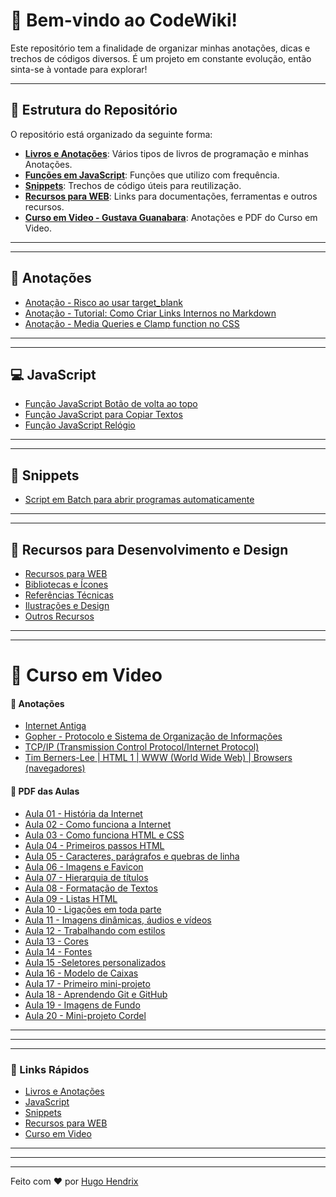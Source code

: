 # 📘 Bem-vindo ao **CodeWiki**! 

Este repositório tem a finalidade de organizar minhas anotações, dicas e trechos de códigos diversos. É um projeto em constante evolução, então sinta-se à vontade para explorar!

---

## 📂 Estrutura do Repositório

O repositório está organizado da seguinte forma:

- **[Livros e Anotações](#-anotações)**: Vários tipos de livros de programação e minhas Anotações.
- **[Funções em JavaScript](#-javascript)**: Funções que utilizo com frequência.
- **[Snippets](#-snippets)**: Trechos de código úteis para reutilização.
- **[Recursos para WEB](#-recursos-para-desenvolvimento-e-design)**: Links para documentações, ferramentas e outros recursos.
- **[Curso em Video - Gustava Guanabara](#-curso-em-video)**: Anotações e PDF do Curso em Video.


---
---

## 📝 Anotações

- [Anotação - Risco ao usar target_blank](Anotações/problemas-target-blank.md)
- [Anotação - Tutorial: Como Criar Links Internos no Markdown](Anotações/criando-links-com-markdown.md)
- [Anotação - Media Queries e Clamp function no CSS](Anotações/media-queries-e-clamp-function-css.md)


---
---

## 💻 JavaScript

- [Função JavaScript Botão de volta ao topo](Snippets/btn-volta-ao-topo.md)
- [Função JavaScript para Copiar Textos](Snippets/copiar-texto.md)
- [Função JavaScript Relógio](Snippets/relogio.md)

---
---

## 🚩 Snippets

- [Script em Batch para abrir programas automaticamente](Snippets/turn-on.md)

---
---

## 📌 Recursos para Desenvolvimento e Design

- [Recursos para WEB](Recursos-Web/recursos-web.md)
- [Bibliotecas e Ícones](Recursos-Web/icones.md)
- [Referências Técnicas](Recursos-Web/referencia-tecnica.md)
- [Ilustrações e Design](Recursos-Web/ilustracoes-designs.md)
- [Outros Recursos](Recursos-Web/outros.md)

---
---

# 🖖 Curso em Video 

#### 📝 Anotações

- [Internet Antiga](Curso%20em%20Video/internet-antiga.md)
- [Gopher - Protocolo e Sistema de Organização de Informações](Curso%20em%20Video/gopher.md)
- [TCP/IP (Transmission Control Protocol/Internet Protocol)](Curso%20em%20Video/protocolos.md)
- [Tim Berners-Lee | HTML 1 | WWW (World Wide Web) | Browsers (navegadores)](Curso%20em%20Video/tim-html-www-browser.md)

#### 📖 PDF das Aulas

- [Aula 01 - História da Internet](Curso%20em%20Video/curso-em-video-aulas-em-pdf/01.pdf)
- [Aula 02 - Como funciona a Internet](Curso%20em%20Video/curso-em-video-aulas-em-pdf/02%20-%20Como%20funciona%20a%20Internet.pdf)
- [Aula 03 - Como funciona HTML e CSS](Curso%20em%20Video/curso-em-video-aulas-em-pdf/03.pdf)
- [Aula 04 - Primeiros passos HTML](Curso%20em%20Video/curso-em-video-aulas-em-pdf/04.pdf)
- [Aula 05 - Caracteres, parágrafos e quebras de linha](Curso%20em%20Video/curso-em-video-aulas-em-pdf/05.pdf)
- [Aula 06 - Imagens e Favicon](Curso%20em%20Video/curso-em-video-aulas-em-pdf/06.pdf)
- [Aula 07 - Hierarquia de títulos](Curso%20em%20Video/curso-em-video-aulas-em-pdf/07.pdf)
- [Aula 08 - Formatação de Textos](Curso%20em%20Video/curso-em-video-aulas-em-pdf/08.pdf)
- [Aula 09 - Listas HTML](Curso%20em%20Video/curso-em-video-aulas-em-pdf/09.pdf)
- [Aula 10 - Ligações em toda parte](Curso%20em%20Video/curso-em-video-aulas-em-pdf/10.pdf)
- [Aula 11 - Imagens dinâmicas, áudios e vídeos](Curso%20em%20Video/curso-em-video-aulas-em-pdf/11.pdf)
- [Aula 12 - Trabalhando com estilos](Curso%20em%20Video/curso-em-video-aulas-em-pdf/12.pdf)
- [Aula 13 - Cores](Curso%20em%20Video/curso-em-video-aulas-em-pdf/13.pdf)
- [Aula 14 - Fontes](Curso%20em%20Video/curso-em-video-aulas-em-pdf/14.pdf)
- [Aula 15 -Seletores personalizados](Curso%20em%20Video/curso-em-video-aulas-em-pdf/15.pdf)
- [Aula 16 - Modelo de Caixas](Curso%20em%20Video/curso-em-video-aulas-em-pdf/16.pdf)
- [Aula 17 - Primeiro mini-projeto](Curso%20em%20Video/curso-em-video-aulas-em-pdf/17.pdf)
- [Aula 18 - Aprendendo Git e GitHub](Curso%20em%20Video/curso-em-video-aulas-em-pdf/18.pdf)
- [Aula 19 - Imagens de Fundo](Curso%20em%20Video/curso-em-video-aulas-em-pdf/19.pdf)
- [Aula 20 - Mini-projeto Cordel](Curso%20em%20Video/curso-em-video-aulas-em-pdf/20.pdf)

---
---
---

### 🔗 Links Rápidos

- [Livros e Anotações](#-anotações)
- [JavaScript](#-javascript)
- [Snippets](#-snippets)
- [Recursos para WEB](#-recursos-para-desenvolvimento-e-design)
- [Curso em Video](#-curso-em-video)

---
---
---

Feito com ❤️ por  [Hugo Hendrix](https://github.com/HugoHendrix)